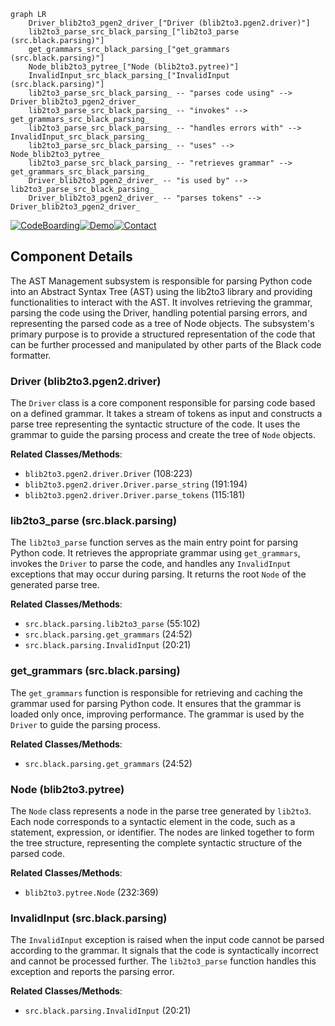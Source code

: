 ```mermaid
graph LR
    Driver_blib2to3_pgen2_driver_["Driver (blib2to3.pgen2.driver)"]
    lib2to3_parse_src_black_parsing_["lib2to3_parse (src.black.parsing)"]
    get_grammars_src_black_parsing_["get_grammars (src.black.parsing)"]
    Node_blib2to3_pytree_["Node (blib2to3.pytree)"]
    InvalidInput_src_black_parsing_["InvalidInput (src.black.parsing)"]
    lib2to3_parse_src_black_parsing_ -- "parses code using" --> Driver_blib2to3_pgen2_driver_
    lib2to3_parse_src_black_parsing_ -- "invokes" --> get_grammars_src_black_parsing_
    lib2to3_parse_src_black_parsing_ -- "handles errors with" --> InvalidInput_src_black_parsing_
    lib2to3_parse_src_black_parsing_ -- "uses" --> Node_blib2to3_pytree_
    lib2to3_parse_src_black_parsing_ -- "retrieves grammar" --> get_grammars_src_black_parsing_
    Driver_blib2to3_pgen2_driver_ -- "is used by" --> lib2to3_parse_src_black_parsing_
    Driver_blib2to3_pgen2_driver_ -- "parses tokens" --> Driver_blib2to3_pgen2_driver_
```
[![CodeBoarding](https://img.shields.io/badge/Generated%20by-CodeBoarding-9cf?style=flat-square)](https://github.com/CodeBoarding/GeneratedOnBoardings)[![Demo](https://img.shields.io/badge/Try%20our-Demo-blue?style=flat-square)](https://www.codeboarding.org/demo)[![Contact](https://img.shields.io/badge/Contact%20us%20-%20codeboarding@gmail.com-lightgrey?style=flat-square)](mailto:codeboarding@gmail.com)

## Component Details

The AST Management subsystem is responsible for parsing Python code into an Abstract Syntax Tree (AST) using the lib2to3 library and providing functionalities to interact with the AST. It involves retrieving the grammar, parsing the code using the Driver, handling potential parsing errors, and representing the parsed code as a tree of Node objects. The subsystem's primary purpose is to provide a structured representation of the code that can be further processed and manipulated by other parts of the Black code formatter.

### Driver (blib2to3.pgen2.driver)
The `Driver` class is a core component responsible for parsing code based on a defined grammar. It takes a stream of tokens as input and constructs a parse tree representing the syntactic structure of the code. It uses the grammar to guide the parsing process and create the tree of `Node` objects.


**Related Classes/Methods**:

- `blib2to3.pgen2.driver.Driver` (108:223)
- `blib2to3.pgen2.driver.Driver.parse_string` (191:194)
- `blib2to3.pgen2.driver.Driver.parse_tokens` (115:181)


### lib2to3_parse (src.black.parsing)
The `lib2to3_parse` function serves as the main entry point for parsing Python code. It retrieves the appropriate grammar using `get_grammars`, invokes the `Driver` to parse the code, and handles any `InvalidInput` exceptions that may occur during parsing. It returns the root `Node` of the generated parse tree.


**Related Classes/Methods**:

- `src.black.parsing.lib2to3_parse` (55:102)
- `src.black.parsing.get_grammars` (24:52)
- `src.black.parsing.InvalidInput` (20:21)


### get_grammars (src.black.parsing)
The `get_grammars` function is responsible for retrieving and caching the grammar used for parsing Python code. It ensures that the grammar is loaded only once, improving performance. The grammar is used by the `Driver` to guide the parsing process.


**Related Classes/Methods**:

- `src.black.parsing.get_grammars` (24:52)


### Node (blib2to3.pytree)
The `Node` class represents a node in the parse tree generated by `lib2to3`. Each node corresponds to a syntactic element in the code, such as a statement, expression, or identifier. The nodes are linked together to form the tree structure, representing the complete syntactic structure of the parsed code.


**Related Classes/Methods**:

- `blib2to3.pytree.Node` (232:369)


### InvalidInput (src.black.parsing)
The `InvalidInput` exception is raised when the input code cannot be parsed according to the grammar. It signals that the code is syntactically incorrect and cannot be processed further. The `lib2to3_parse` function handles this exception and reports the parsing error.


**Related Classes/Methods**:

- `src.black.parsing.InvalidInput` (20:21)